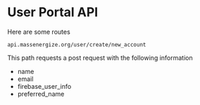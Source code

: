 # User Portal API

Here are some routes
```
api.massenergize.org/user/create/new_account
```
This path requests a post request with the following information
* name
* email
* firebase_user_info
* preferred_name